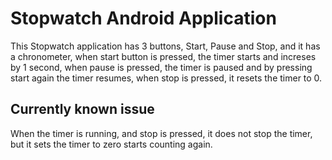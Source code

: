 # Stopwatch Android Application
  This Stopwatch application has 3 buttons, Start, Pause and Stop, and it has a chronometer, when start button is pressed, the timer starts and increses by
  1 second, when pause is pressed, the timer is paused and by pressing start again the timer resumes, when stop is pressed, it resets the timer to 0.
  
## Currently known issue
  When the timer is running, and stop is pressed, it does not stop the timer, but it sets the timer to zero starts counting again.
